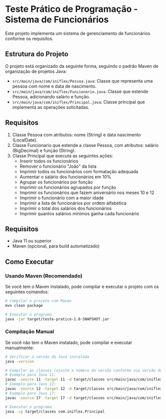 # Teste Prático de Programação - Sistema de Funcionários

Este projeto implementa um sistema de gerenciamento de funcionários conforme os requisitos.

## Estrutura do Projeto

O projeto está organizado da seguinte forma, seguindo o padrão Maven de organização de projetos Java:

- `src/main/java/com/iniflex/Pessoa.java`: Classe que representa uma pessoa com nome e data de nascimento.
- `src/main/java/com/iniflex/Funcionario.java`: Classe que estende Pessoa, adicionando salário e função.
- `src/main/java/com/iniflex/Principal.java`: Classe principal que implementa as operações solicitadas.

## Requisitos

1. Classe Pessoa com atributos: nome (String) e data nascimento (LocalDate).
2. Classe Funcionario que estende a classe Pessoa, com atributos: salário (BigDecimal) e função (String).
3. Classe Principal que executa as seguintes ações:
   - Inserir todos os funcionários
   - Remover o funcionário "João" da lista
   - Imprimir todos os funcionários com formatação adequada
   - Aumentar o salário dos funcionários em 10%
   - Agrupar os funcionários por função
   - Imprimir os funcionários agrupados por função
   - Imprimir os funcionários que fazem aniversário nos meses 10 e 12
   - Imprimir o funcionário com a maior idade
   - Imprimir a lista de funcionários por ordem alfabética
   - Imprimir o total dos salários dos funcionários
   - Imprimir quantos salários mínimos ganha cada funcionário

## Requisitos

- Java 11 ou superior
- Maven (opcional, para build automatizado)

## Como Executar

### Usando Maven (Recomendado)

Se você tem o Maven instalado, pode compilar e executar o projeto com os seguintes comandos:

```bash
# Compilar o projeto com Maven
mvn clean package

# Executar o programa
java -jar target/teste-pratico-1.0-SNAPSHOT.jar
```

### Compilação Manual

Se você não tem o Maven instalado, pode compilar e executar manualmente:

```bash
# Verificar a versão do Java instalada
java -version

# Compilar as classes (ajuste o número da versão conforme sua versão do Java)
# Exemplo para Java 11:
javac -source 11 -target 11 -d target/classes src/main/java/com/iniflex/*.java
# Exemplo para Java 12:
javac -source 12 -target 12 -d target/classes src/main/java/com/iniflex/*.java
# Exemplo para Java 17:
javac -source 17 -target 17 -d target/classes src/main/java/com/iniflex/*.java

# Executar o programa
java -cp target/classes com.iniflex.Principal
```
